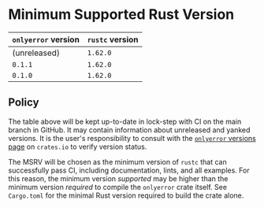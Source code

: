 # Minimum Supported Rust Version

| `onlyerror` version | `rustc` version |
|---------------------|-----------------|
| (unreleased)        | `1.62.0`        |
| `0.1.1`             | `1.62.0`        |
| `0.1.0`             | `1.62.0`        |

## Policy

The table above will be kept up-to-date in lock-step with CI on the main branch in GitHub. It may contain information about unreleased and yanked versions. It is the user's responsibility to consult with the [`onlyerror` versions page](https://crates.io/crates/onlyerror/versions) on `crates.io` to verify version status.

The MSRV will be chosen as the minimum version of `rustc` that can successfully pass CI, including documentation, lints, and all examples. For this reason, the minimum version _supported_ may be higher than the minimum version _required_ to compile the `onlyerror` crate itself. See `Cargo.toml` for the minimal Rust version required to build the crate alone.
